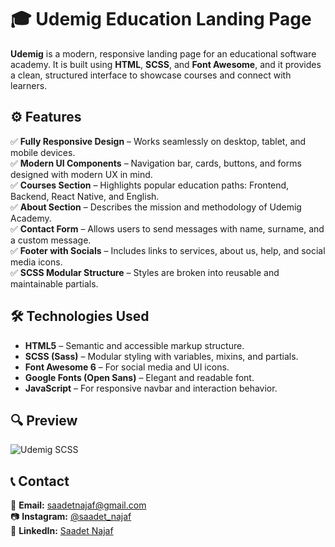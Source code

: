 # 🎓 Udemig Education Landing Page

**Udemig** is a modern, responsive landing page for an educational software academy. It is built using **HTML**, **SCSS**, and **Font Awesome**, and it provides a clean, structured interface to showcase courses and connect with learners.

## ⚙️ Features

✅ **Fully Responsive Design** – Works seamlessly on desktop, tablet, and mobile devices.  
✅ **Modern UI Components** – Navigation bar, cards, buttons, and forms designed with modern UX in mind.  
✅ **Courses Section** – Highlights popular education paths: Frontend, Backend, React Native, and English.  
✅ **About Section** – Describes the mission and methodology of Udemig Academy.  
✅ **Contact Form** – Allows users to send messages with name, surname, and a custom message.  
✅ **Footer with Socials** – Includes links to services, about us, help, and social media icons.  
✅ **SCSS Modular Structure** – Styles are broken into reusable and maintainable partials.

## 🛠 Technologies Used

- **HTML5** – Semantic and accessible markup structure.  
- **SCSS (Sass)** – Modular styling with variables, mixins, and partials.  
- **Font Awesome 6** – For social media and UI icons.  
- **Google Fonts (Open Sans)** – Elegant and readable font.  
- **JavaScript** – For responsive navbar and interaction behavior.

## 🔍 Preview  

![Udemig SCSS](udemig-scss.gif)  

## 📞 Contact  

📩 **Email:** [saadetnajaf@gmail.com](mailto:saadetnajaf@gmail.com)  
📷 **Instagram:** [@saadet_najaf](https://www.instagram.com/saadet_najaf)  
💼 **LinkedIn:** [Saadet Najaf](https://www.linkedin.com/in/saadetnajaf/)  
